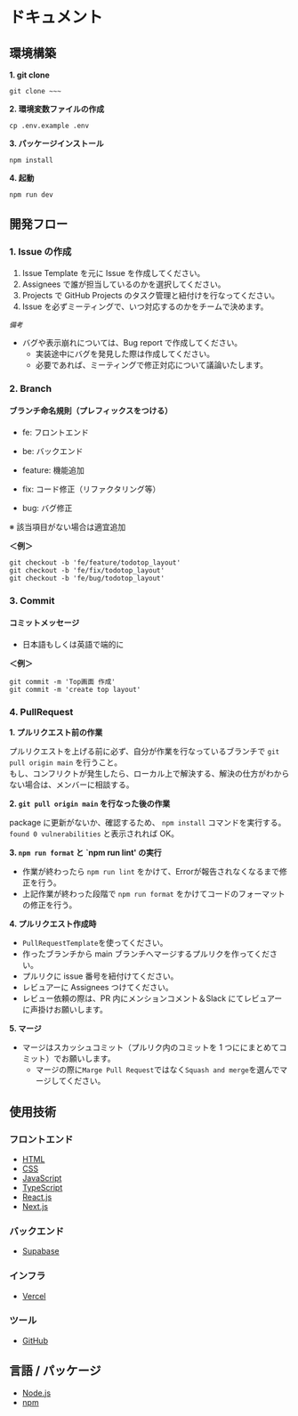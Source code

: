 # ドキュメント

## 環境構築

**1. git clone**

```
git clone ~~~
```

**2. 環境変数ファイルの作成**

```
cp .env.example .env
```

**3. パッケージインストール**

```
npm install
```

**4. 起動**

```
npm run dev
```

## 開発フロー

### 1. Issue の作成

1. Issue Template を元に Issue を作成してください。
2. Assignees で誰が担当しているのかを選択してください。
3. Projects で GitHub Projects のタスク管理と紐付けを行なってください。
4. Issue を必ずミーティングで、いつ対応するのかをチームで決めます。

*`備考`*
- バグや表示崩れについては、Bug report で作成してください。
  - 実装途中にバグを発見した際は作成してください。
  - 必要であれば、ミーティングで修正対応について議論いたします。

### 2. Branch

#### ブランチ命名規則（**プレフィックス**をつける）

- fe: フロントエンド
- be: バックエンド

- feature: 機能追加
- fix: コード修正（リファクタリング等）
- bug: バグ修正

※ 該当項目がない場合は適宜追加

**＜例＞**

```
git checkout -b 'fe/feature/todotop_layout'
git checkout -b 'fe/fix/todotop_layout'
git checkout -b 'fe/bug/todotop_layout'
```

### 3. Commit

#### コミットメッセージ

- 日本語もしくは英語で端的に

**＜例＞**

```
git commit -m 'Top画面 作成'
git commit -m 'create top layout'
```

### 4. PullRequest

**1. プルリクエスト前の作業**

プルリクエストを上げる前に必ず、自分が作業を行なっているブランチで `git pull origin main` を行うこと。<br/>
もし、コンフリクトが発生したら、ローカル上で解決する、解決の仕方がわからない場合は、メンバーに相談する。

**2. `git pull origin main` を行なった後の作業**

package に更新がないか、確認するため、 `npm install` コマンドを実行する。<br/>
`found 0 vulnerabilities` と表示されれば OK。

**3. `npm run format` と `npm run lint' の実行**

- 作業が終わったら `npm run lint` をかけて、Errorが報告されなくなるまで修正を行う。
- 上記作業が終わった段階で `npm run format` をかけてコードのフォーマットの修正を行う。

**4. プルリクエスト作成時**

- `PullRequestTemplate`を使ってください。
- 作ったブランチから main ブランチへマージするプルリクを作ってください。
- プルリクに issue 番号を紐付けてください。
- レビュアーに Assignees つけてください。
- レビュー依頼の際は、PR 内にメンションコメント＆Slack にてレビュアーに声掛けお願いします。

**5. マージ**

- マージはスカッシュコミット（プルリク内のコミットを 1 つににまとめてコミット）でお願いします。
  - マージの際に`Marge Pull Request`ではなく`Squash and merge`を選んでマージしてください。

## 使用技術

### フロントエンド
- [HTML](https://developer.mozilla.org/ja/docs/Web/HTML)
- [CSS](https://developer.mozilla.org/ja/docs/Web/CSS)
- [JavaScript](https://developer.mozilla.org/ja/docs/Web/JavaScript)
- [TypeScript](https://www.typescriptlang.org)
- [React.js](https://ja.react.dev)
- [Next.js](https://nextjs.org)

### バックエンド
- [Supabase](https://supabase.com)

### インフラ
- [Vercel](https://vercel.com)

### ツール
- [GitHub](https://github.co.jp)

## 言語 / パッケージ

- [Node.js](https://nodejs.org/ja)
- [npm](https://docs.npmjs.com/cli/v10/commands/npm-version)
